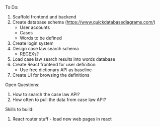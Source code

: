 To Do:
1. Scaffold frontend and backend 
2. Create database schema (https://www.quickdatabasediagrams.com/)
    - User accounts
    - Cases
    - Words to be defined
3. Create login system
4. Design case law search schema
    - REGEXs?
5. Load case law search results into words database
6. Create React frontend for user definition 
    - Use free dictionary API as baseline
7. Create UI for browsing the definitions


Open Questions:
1. How to search the case law API?
2. How often to pull the data from case law API?

Skills to build:
1. React router stuff - load new web pages in react